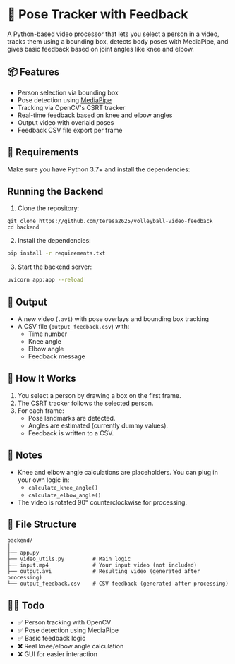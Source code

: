 # 🕺 Pose Tracker with Feedback

A Python-based video processor that lets you select a person in a video, tracks them using a bounding box, detects body poses with MediaPipe, and gives basic feedback based on joint angles like knee and elbow.

## 📦 Features

- Person selection via bounding box
- Pose detection using [MediaPipe](https://google.github.io/mediapipe/)
- Tracking via OpenCV's CSRT tracker
- Real-time feedback based on knee and elbow angles
- Output video with overlaid poses
- Feedback CSV file export per frame

## 🧰 Requirements

Make sure you have Python 3.7+ and install the dependencies:

## Running the Backend

1. Clone the repository:

```
git clone https://github.com/teresa2625/volleyball-video-feedback
cd backend
```

2. Install the dependencies:

```bash
pip install -r requirements.txt
```

3. Start the backend server:

```bash
uvicorn app:app --reload
```

## 📄 Output

- A new video (`.avi`) with pose overlays and bounding box tracking
- A CSV file (`output_feedback.csv`) with:
  - Time number
  - Knee angle
  - Elbow angle
  - Feedback message

## 🧠 How It Works

1. You select a person by drawing a box on the first frame.
2. The CSRT tracker follows the selected person.
3. For each frame:
   - Pose landmarks are detected.
   - Angles are estimated (currently dummy values).
   - Feedback is written to a CSV.

## 📝 Notes

- Knee and elbow angle calculations are placeholders. You can plug in your own logic in:
  - `calculate_knee_angle()`
  - `calculate_elbow_angle()`
- The video is rotated 90° counterclockwise for processing.

## 🔧 File Structure

```
backend/
│
├── app.py
├── video_utils.py         # Main logic
├── input.mp4              # Your input video (not included)
├── output.avi             # Resulting video (generated after processing)
└── output_feedback.csv    # CSV feedback (generated after processing)
```

## 🧑‍💻 Todo

- ✅ Person tracking with OpenCV
- ✅ Pose detection using MediaPipe
- ✅ Basic feedback logic
- ❌ Real knee/elbow angle calculation
- ❌ GUI for easier interaction
